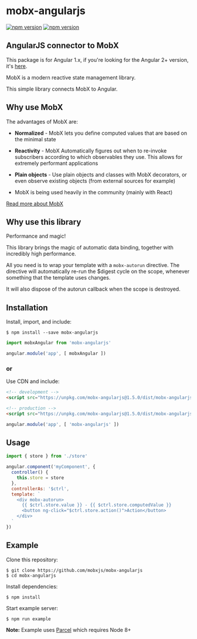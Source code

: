 # mobx-angularjs

[![npm version](https://img.shields.io/npm/v/mobx-angularjs.svg?style=flat-square)](https://www.npmjs.com/package/mobx-angularjs)
[![npm version](https://img.shields.io/npm/dw/mobx-angularjs.svg?style=flat-square)](https://www.npmjs.com/package/mobx-angularjs)

## AngularJS connector to MobX
This package is for Angular 1.x, if you're looking for the Angular 2+ version, it's [here](https://github.com/mobxjs/mobx-angular).

MobX is a modern reactive state management library.

This simple library connects MobX to Angular.

## Why use MobX
The advantages of MobX are:

* __Normalized__ - MobX lets you define computed values that are based on the minimal state

* __Reactivity__ - MobX Automatically figures out when to re-invoke subscribers according to which observables they use. This allows for extremely performant applications

* __Plain objects__ - Use plain objects and classes with MobX decorators, or even observe existing objects (from external sources for example)

* MobX is being used heavily in the community (mainly with React)

<a href="http://mobxjs.github.io/mobx" target="_blank">Read more about MobX</a>

## Why use this library
Performance and magic!

This library brings the magic of automatic data binding, together with incredibly high performance.

All you need is to wrap your template with a `mobx-autorun` directive.
The directive will automatically re-run the $digest cycle on the scope, whenever something that the template uses changes.

It will also dispose of the autorun callback when the scope is destroyed.

## Installation

Install, import, and include:
```
$ npm install --save mobx-angularjs
```

```js
import mobxAngular from 'mobx-angularjs'

angular.module('app', [ mobxAngular ])
```

### or

Use CDN and include:

```html
<!-- development -->
<script src="https://unpkg.com/mobx-angularjs@1.5.0/dist/mobx-angularjs.js"></script>

<!-- production -->
<script src="https://unpkg.com/mobx-angularjs@1.5.0/dist/mobx-angularjs.min.js"></script>
```

```js
angular.module('app', [ 'mobx-angularjs' ])
```

## Usage

```js
import { store } from './store'

angular.component('myComponent', {
  controller() {
    this.store = store
  },
  controllerAs: '$ctrl',
  template: `
    <div mobx-autorun>
      {{ $ctrl.store.value }} - {{ $ctrl.store.computedValue }}
      <button ng-click="$ctrl.store.action()">Action</button>
    </div>
  `
})
```

## Example

Clone this repository:

```
$ git clone https://github.com/mobxjs/mobx-angularjs
$ cd mobx-angularjs
```

Install dependencies:

```
$ npm install
```

Start example server:

```
$ npm run example
```

__Note:__ Example uses [Parcel](https://parceljs.org/) which requires Node 8+